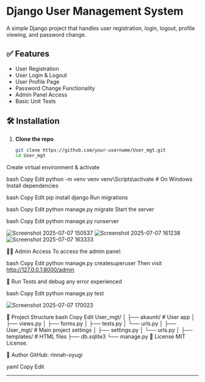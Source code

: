 # Django User Management System

A simple Django project that handles user registration, login, logout, profile viewing, and password change.

## ✅ Features

- User Registration
- User Login & Logout
- User Profile Page
- Password Change Functionality
- Admin Panel Access
- Basic Unit Tests

## 🛠️ Installation

1. **Clone the repo**
   ```bash
   git clone https://github.com/your-username/User_mgt.git
   cd User_mgt
Create virtual environment & activate

bash
Copy
Edit
python -m venv venv
venv\Scripts\activate   # On Windows
Install dependencies

bash
Copy
Edit
pip install django
Run migrations

bash
Copy
Edit
python manage.py migrate
Start the server

bash
Copy
Edit
python manage.py runserver

![Screenshot 2025-07-07 150537](https://github.com/user-attachments/assets/59e60d8c-fa27-444a-b246-f573279c6b22)
![Screenshot 2025-07-07 161238](https://github.com/user-attachments/assets/289e43f5-98fb-4892-8f63-f63a0052f129)
![Screenshot 2025-07-07 163333](https://github.com/user-attachments/assets/43814d87-8d6e-40d7-a705-d66e688fcc10)


👩‍💻 Admin Access
To access the admin panel:

bash
Copy
Edit
python manage.py createsuperuser
Then visit http://127.0.0.1:8000/admin

🧪 Run Tests and debug any error experienced

bash
Copy
Edit
python manage.py test

![Screenshot 2025-07-07 170023](https://github.com/user-attachments/assets/90e33a6c-6b51-491f-927a-75faf79d8251)

📂 Project Structure
bash
Copy
Edit
User_mgt/
│
├── akaunti/            # User app
│   ├── views.py
│   ├── forms.py
│   ├── tests.py
│   └── urls.py
│
├── User_mgt/           # Main project settings
│   ├── settings.py
│   └── urls.py
│
├── templates/          # HTML files
├── db.sqlite3
└── manage.py
📄 License
MIT License.

🔗 Author
GitHub: rinnah-oyugi

yaml
Copy
Edit

---










